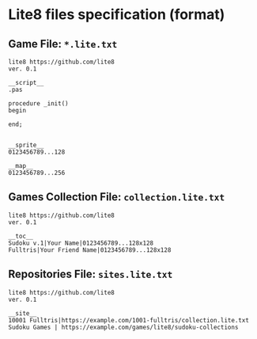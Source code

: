 # Lite8 files specification (format)

## Game File: `*.lite.txt`
```
lite8 https://github.com/lite8
ver. 0.1

__script__
.pas

procedure _init()
begin

end;


__sprite__
0123456789...128

__map__
0123456789...256
```


## Games Collection File: `collection.lite.txt`
```
lite8 https://github.com/lite8
ver. 0.1

__toc__
Sudoku v.1|Your Name|0123456789...128x128
Fulltris|Your Friend Name|0123456789...128x128
```

## Repositories File: `sites.lite.txt`
```
lite8 https://github.com/lite8
ver. 0.1

__site__
10001 Fulltris|https://example.com/1001-fulltris/collection.lite.txt
Sudoku Games | https://example.com/games/lite8/sudoku-collections
```